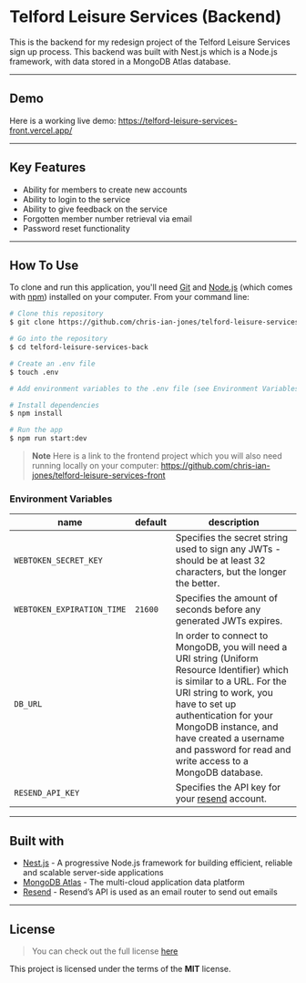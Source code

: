 Telford Leisure Services (Backend)
============

This is the backend for my redesign project of the Telford Leisure Services sign up process. This backend was built with Nest.js which is a Node.js framework, with data stored in a MongoDB Atlas database.

---

## Demo

Here is a working live demo: https://telford-leisure-services-front.vercel.app/

---

## Key Features

* Ability for members to create new accounts
* Ability to login to the service
* Ability to give feedback on the service
* Forgotten member number retrieval via email
* Password reset functionality

---

## How To Use

To clone and run this application, you'll need [Git](https://git-scm.com) and [Node.js](https://nodejs.org/en/download/) (which comes with [npm](http://npmjs.com)) installed on your computer. From your command line:

```bash
# Clone this repository
$ git clone https://github.com/chris-ian-jones/telford-leisure-services-back

# Go into the repository
$ cd telford-leisure-services-back

# Create an .env file
$ touch .env

# Add environment variables to the .env file (see Environment Variables table below)

# Install dependencies
$ npm install

# Run the app
$ npm run start:dev
```

> **Note**
> Here is a link to the frontend project which you will also need running locally on your computer: https://github.com/chris-ian-jones/telford-leisure-services-front

### Environment Variables

name | default | description
-----|---------|------------
`WEBTOKEN_SECRET_KEY` | | Specifies the secret string used to sign any JWTs - should be at least 32 characters, but the longer the better.
`WEBTOKEN_EXPIRATION_TIME` | `21600` | Specifies the amount of seconds before any generated JWTs expires.
`DB_URL` | | In order to connect to MongoDB, you will need a URI string (Uniform Resource Identifier) which is similar to a URL. For the URI string to work, you have to set up authentication for your MongoDB instance, and have created a username and password for read and write access to a MongoDB database.
`RESEND_API_KEY` | | Specifies the API key for your [resend](https://resend.com/) account.


---

## Built with 

- [Nest.js](https://nestjs.com/) - A progressive Node.js framework for building efficient, reliable and scalable server-side applications
- [MongoDB Atlas](https://www.mongodb.com/atlas) - The multi-cloud application data platform
- [Resend](https://www.resend.com/) - Resend’s API is used as an email router to send out emails

---

## License
>You can check out the full license [here](https://github.com/chris-ian-jones/telford-leisure-services-back/blob/main/LICENSE)

This project is licensed under the terms of the **MIT** license.

